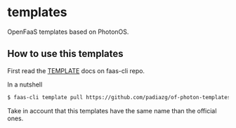 # templates

OpenFaaS templates based on PhotonOS.

## How to use this templates

First read the [TEMPLATE](https://github.com/openfaas/faas-cli/blob/master/guide/TEMPLATE.md) docs on faas-cli repo.

In a nutshell
```bash
$ faas-cli template pull https://github.com/padiazg/of-photon-templates/python3
```
 Take in account that this templates have the same name than the official ones.
